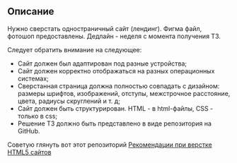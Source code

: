 ## Описание

Нужно сверстать одностраничный сайт (лендинг). Фигма файл, фотошоп предоставлены. 
Дедлайн - неделя с момента получения ТЗ.

Следует обратить внимание на следующее:

- Сайт должен был адаптирован под разные устройства;
- Сайт должен корректно отображаться на разных операционных системах;
- Сверстанная страница должна полностью совпадать с дизайном: размеры шрифтов, изображений, отступы, межстрочное расстояние, цвета, радиусы скруглений и т. д;
- Сайт должен быть структурирован. HTML - в html-файлы, CSS - только в css;
- Решение ТЗ должно быть представлено в виде репозитория на GitHub.

Советую глянуть вот этот репозиторий
[Рекомендации при верстке HTML5 сайтов](https://github.com/ertrade/html5-guide)
